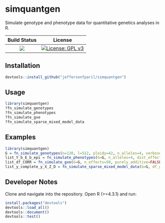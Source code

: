 # simquantgen

Simulate genotype and phenotype data for quantitative genetics analyses in R.

|**Build Status**|**License**|
|:--------------:|:---------:|
| <a href="https://github.com/jeffersonfparil/simquantgen/actions"><img src="https://github.com/jeffersonfparil/simquantgen/actions/workflows/r.yml/badge.svg"></a> | [![License: GPL v3](https://img.shields.io/badge/License-GPLv3-blue.svg)](https://www.gnu.org/licenses/gpl-3.0) |

## Installation

```R
devtools::install_github("jeffersonfparil/simquantgen")
```

## Usage

```R
library(simquantgen)
?fn_simulate_genotypes
?fn_simulate_phenotypes
?fn_simulate_gxe
?fn_simulate_sparse_mixed_model_data
```

## Examples

```R
library(simquantgen)
G = fn_simulate_genotypes(n=120, l=512, ploidy=42, n_alleles=4, verbose=TRUE)
list_Y_b_E_b_epi = fn_simulate_phenotypes(G=G, n_alleles=4, dist_effects="chi2", n_effects=25, h2=0.75, pheno_reps=5, verbose=TRUE)
list_df_CORR = fn_simulate_gxe(G=G, n_effects=50, purely_additive=FALSE, n_networks=10, n_effects_per_network=50, h2=0.5, env_factor_levels=c(5, 3), env_factor_effects_sd=0.2, frac_additional_QTL_per_env=0.15, n_reps=5, verbose=TRUE)
list_y_complete_y_X_Z_D = fn_simulate_sparse_mixed_model_data(G=G, df_gxe=list_df_CORR$df, frac_gen_missing=0.25)
```


## Developer Notes

Clone and navigate into the repository. Open R (>=4.3.1) and run:

```R
install.packages("devtools")
devtools::load_all()
devtools::document()
devtools::test()
```
